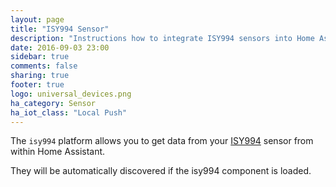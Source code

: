 ```yaml
---
layout: page
title: "ISY994 Sensor"
description: "Instructions how to integrate ISY994 sensors into Home Assistant."
date: 2016-09-03 23:00
sidebar: true
comments: false
sharing: true
footer: true
logo: universal_devices.png
ha_category: Sensor
ha_iot_class: "Local Push"
---
```


The `isy994` platform allows you to get data from your [ISY994](https://www.universal-devices.com/residential/isy994i-series/) sensor from within Home Assistant.

They will be automatically discovered if the isy994 component is loaded.
